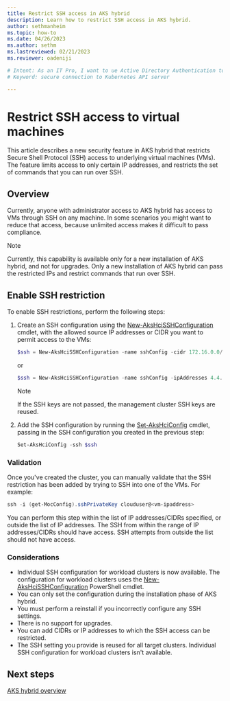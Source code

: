 ```yaml
---
title: Restrict SSH access in AKS hybrid
description: Learn how to restrict SSH access in AKS hybrid.
author: sethmanheim
ms.topic: how-to
ms.date: 04/26/2023
ms.author: sethm 
ms.lastreviewed: 02/21/2023
ms.reviewer: oadeniji

# Intent: As an IT Pro, I want to ue Active Directory Authentication to securely connect to the Kubernetes API server with SSO credentials.
# Keyword: secure connection to Kubernetes API server

---
```


# Restrict SSH access to virtual machines

This article describes a new security feature in AKS hybrid that restricts Secure Shell Protocol (SSH) access to underlying virtual machines (VMs). The feature limits access to only certain IP addresses, and restricts the set of commands that you can run over SSH.

## Overview

Currently, anyone with administrator access to AKS hybrid has access to VMs through SSH on any machine. In some scenarios you might want to reduce that access, because unlimited access makes it difficult to pass compliance.

> [!NOTE]
> Currently, this capability is available only for a new installation of AKS hybrid, and not for upgrades. Only a new installation of AKS hybrid can pass the restricted IPs and restrict commands that run over SSH.

## Enable SSH restriction

To enable SSH restrictions, perform the following steps:

1. Create an SSH configuration using the [New-AksHciSSHConfiguration](reference/ps/new-akshcisshconfiguration.md) cmdlet, with the allowed source IP addresses or CIDR you want to permit access to the VMs:

   ```powershell
   $ssh = New-AksHciSSHConfiguration -name sshConfig -cidr 172.16.0.0/24
   ```

   or

   ```powershell
   $ssh = New-AksHciSSHConfiguration -name sshConfig -ipAddresses 4.4.4.4,8.8.8.8
   ```

   > [!NOTE]
   > If the SSH keys are not passed, the management cluster SSH keys are reused.

1. Add the SSH configuration by running the [Set-AksHciConfig](reference/ps/set-akshciconfig.md) cmdlet, passing in the SSH configuration you created in the previous step:

   ```powershell
   Set-AksHciConfig -ssh $ssh
   ```

### Validation

Once you've created the cluster, you can manually validate that the SSH restriction has been added by trying to SSH into one of the VMs. For example:

```powershell
ssh -i (get-MocConfig).sshPrivateKey clouduser@<vm-ipaddress>
```

You can perform this step within the list of IP addresses/CIDRs specified, or outside the list of IP addresses. The SSH from within the range of IP addresses/CIDRs should have access. SSH attempts from outside the list should not have access.

### Considerations

- Individual SSH configuration for workload clusters is now available. The configuration for workload clusters uses the [New-AksHciSSHConfiguration](reference/ps/new-akshcisshconfiguration.md) PowerShell cmdlet.
- You can only set the configuration during the installation phase of AKS hybrid.
- You must perform a reinstall if you incorrectly configure any SSH settings.
- There is no support for upgrades.
- You can add CIDRs or IP addresses to which the SSH access can be restricted.
- The SSH setting you provide is reused for all target clusters. Individual SSH configuration for workload clusters isn't available.

## Next steps

[AKS hybrid overview](aks-hybrid-options-overview.md)
